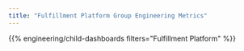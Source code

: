 ```yaml
---
title: "Fulfillment Platform Group Engineering Metrics"
---
```


{{% engineering/child-dashboards filters="Fulfillment Platform" %}}
